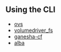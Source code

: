 ## Using the CLI

* [ovs](ovs)
* [volumedriver_fs](volumedriver_fs)
* [ganesha-cf](ganesha-cf)
* [alba](alba)
